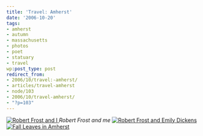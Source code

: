 ```yaml
---
title: 'Travel: Amherst'
date: '2006-10-20'
tags:
- amherst
- autumn
- massachusetts
- photos
- poet
- statuary
- travel
wp:post_type: post
redirect_from:
- 2006/10/travel:-amherst/
- articles/travel-amherst
- node/103
- 2006/10/travel-amherst/
- "?p=103"
---
```


[ ![Robert Frost and I](http://static.flickr.com/114/274694491_db63da1674.jpg) ](http://www.flickr.com/photos/bensheldon/274694491/ "Photo Sharing") _Robert Frost and me_ [ ![Robert Frost and Emily Dickens](http://static.flickr.com/104/274694596_58839be950_m.jpg) ](http://www.flickr.com/photos/bensheldon/274694596/ "Photo Sharing") [ ![Fall Leaves in Amherst](http://static.flickr.com/81/274694520_64046649d8_m.jpg) ](http://www.flickr.com/photos/bensheldon/274694520/ "Photo Sharing")
